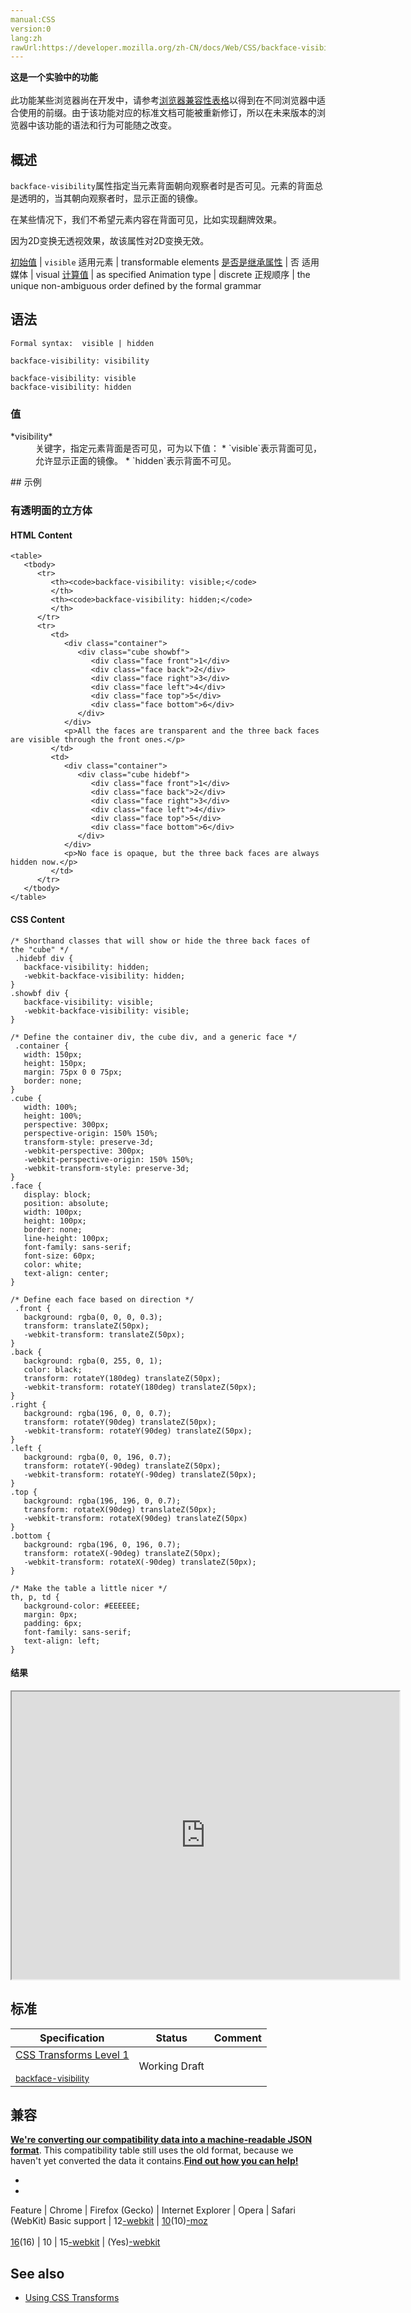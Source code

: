 ```yaml
---
manual:CSS
version:0
lang:zh
rawUrl:https://developer.mozilla.org/zh-CN/docs/Web/CSS/backface-visibility
---
```






**这是一个实验中的功能**<br></br>此功能某些浏览器尚在开发中，请参考[浏览器兼容性表格](%28589 "")以得到在不同浏览器中适合使用的前缀。由于该功能对应的标准文档可能被重新修订，所以在未来版本的浏览器中该功能的语法和行为可能随之改变。



## 概述<a name="概述"></a>


`backface-visibility`属性指定当元素背面朝向观察者时是否可见。元素的背面总是透明的，当其朝向观察者时，显示正面的镜像。



在某些情况下，我们不希望元素内容在背面可见，比如实现翻牌效果。



因为2D变换无透视效果，故该属性对2D变换无效。


[初始值](%28302 "") | `visible` 
适用元素 | transformable elements 
[是否是继承属性](%28299 "") | 否 
适用媒体 | visual 
[计算值](%28304 "") | as specified 
Animation type | discrete 
正规顺序 | the unique non-ambiguous order defined by the formal grammar 


## 语法<a name="Syntax"></a>

```
Formal syntax:  visible | hidden 

```

```
backface-visibility: visibility

backface-visibility: visible
backface-visibility: hidden
```

### 值<a name="值"></a>
<dl><dt id=''>*visibility*</dt><dd>关键字，指定元素背面是否可见，可为以下值：
* `visible`表示背面可见，允许显示正面的镜像。
* `hidden`表示背面不可见。
</dd></dl>
## 示例<a name="Examples"></a>

### 有透明面的立方体<a name="Cube_with_transparent_faces"></a>

#### HTML Content<a name="HTML_Content"></a>

```
<table>
   <tbody>
      <tr>
         <th><code>backface-visibility: visible;</code>
         </th>
         <th><code>backface-visibility: hidden;</code>
         </th>
      </tr>
      <tr>
         <td>
            <div class="container">
               <div class="cube showbf">
                  <div class="face front">1</div>
                  <div class="face back">2</div>
                  <div class="face right">3</div>
                  <div class="face left">4</div>
                  <div class="face top">5</div>
                  <div class="face bottom">6</div>
               </div>
            </div>
            <p>All the faces are transparent and the three back faces are visible through the front ones.</p>
         </td>
         <td>
            <div class="container">
               <div class="cube hidebf">
                  <div class="face front">1</div>
                  <div class="face back">2</div>
                  <div class="face right">3</div>
                  <div class="face left">4</div>
                  <div class="face top">5</div>
                  <div class="face bottom">6</div>
               </div>
            </div>
            <p>No face is opaque, but the three back faces are always hidden now.</p>
         </td>
      </tr>
   </tbody>
</table>
```

#### CSS Content<a name="CSS_Content"></a>

```
/* Shorthand classes that will show or hide the three back faces of the "cube" */
 .hidebf div {
   backface-visibility: hidden;
   -webkit-backface-visibility: hidden;
}
.showbf div {
   backface-visibility: visible;
   -webkit-backface-visibility: visible;
}

/* Define the container div, the cube div, and a generic face */
 .container {
   width: 150px;
   height: 150px;
   margin: 75px 0 0 75px;
   border: none;
}
.cube {
   width: 100%;
   height: 100%;
   perspective: 300px;
   perspective-origin: 150% 150%;
   transform-style: preserve-3d;
   -webkit-perspective: 300px;
   -webkit-perspective-origin: 150% 150%;
   -webkit-transform-style: preserve-3d;
}
.face {
   display: block;
   position: absolute;
   width: 100px;
   height: 100px;
   border: none;
   line-height: 100px;
   font-family: sans-serif;
   font-size: 60px;
   color: white;
   text-align: center;
}

/* Define each face based on direction */
 .front {
   background: rgba(0, 0, 0, 0.3);
   transform: translateZ(50px);
   -webkit-transform: translateZ(50px);
}
.back {
   background: rgba(0, 255, 0, 1);
   color: black;
   transform: rotateY(180deg) translateZ(50px);
   -webkit-transform: rotateY(180deg) translateZ(50px);
}
.right {
   background: rgba(196, 0, 0, 0.7);
   transform: rotateY(90deg) translateZ(50px);
   -webkit-transform: rotateY(90deg) translateZ(50px);
}
.left {
   background: rgba(0, 0, 196, 0.7);
   transform: rotateY(-90deg) translateZ(50px);
   -webkit-transform: rotateY(-90deg) translateZ(50px);
}
.top {
   background: rgba(196, 196, 0, 0.7);
   transform: rotateX(90deg) translateZ(50px);
   -webkit-transform: rotateX(90deg) translateZ(50px)
}
.bottom {
   background: rgba(196, 0, 196, 0.7);
   transform: rotateX(-90deg) translateZ(50px);
   -webkit-transform: rotateX(-90deg) translateZ(50px);
}

/* Make the table a little nicer */
th, p, td {
   background-color: #EEEEEE;
   margin: 0px;
   padding: 6px;
   font-family: sans-serif;
   text-align: left;
}
```

#### 结果<a name="结果"></a>


<iframe src='https://mdn.mozillademos.org/zh-CN/docs/Web/CSS/backface-visibility$samples/Cube_with_transparent_faces?revision=1112483' width='620' height='460'></iframe>



## 标准<a name="Specifications"></a>

Specification | Status | Comment 
 ---  |  ---  |  ---  | 
[CSS Transforms Level 1<br></br><small>backface-visibility</small>](%28590 "") | Working Draft |  


## 兼容<a name="兼容"></a>


**[We&#39;re converting our compatibility data into a machine-readable JSON format](%3344 "")**. This compatibility table still uses the old format, because we haven&#39;t yet converted the data it contains.**[Find out how you can help!](%3392 "")**


* 
* 

Feature | Chrome | Firefox (Gecko) | Internet Explorer | Opera | Safari (WebKit) 
Basic support | 12[-webkit](%3568 "The name of this feature is prefixed with '-webkit' as this browser considers it experimental") | [10](%4097 "Released on 2012-01-31.")(10)[-moz](%3568 "The name of this feature is prefixed with '-moz' as this browser considers it experimental")<br></br>[16](%4098 "Released on 2012-10-09.")(16) | 10 | 15[-webkit](%3568 "The name of this feature is prefixed with '-webkit' as this browser considers it experimental") | (Yes)[-webkit](%3568 "The name of this feature is prefixed with '-webkit' as this browser considers it experimental") 




## See also<a name="See_also"></a>

* [Using CSS Transforms](%26292 "/en-US/docs/CSS/Using_CSS_transforms")



